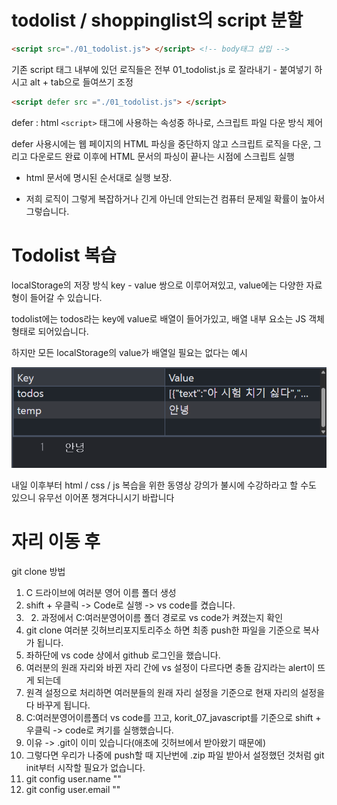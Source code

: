 # todolist / shoppinglist의 script 분할
```html
<script src="./01_todolist.js"> </script> <!-- body태그 삽입 -->
```
기존 script 태그 내부에 있던 로직들은 전부 01_todolist.js 로 잘라내기 - 붙여넣기
하시고 alt + tab으로 들여쓰기 조정

```html
<script defer src ="./01_todolist.js"> </script>
```

defer : html `<script>` 태그에 사용하는 속성중 하나로, 스크립트 파일 다운 방식 제어

defer 사용시에는 웹 페이지의 HTML 파싱을 중단하지 않고 스크립트 로직을 다운, 그리고
다운로드 완료 이후에 HTML 문서의 파싱이 끝나는 시점에 스크립트 실행

- html 문서에 명시된 순서대로 실행 보장.

- 저희 로직이 그렇게 복잡하거나 긴게 아닌데 안되는건 컴퓨터 문제일 확률이 높아서
그렇습니다.

# Todolist 복습
localStorage의 저장 방식
key - value 쌍으로 이루어져있고, value에는 다양한 자료형이 들어갈 수 있습니다.

todolist에는 todos라는 key에 value로 배열이 들어가있고, 배열 내부 요소는 JS 객체
형태로 되어있습니다.

하지만 모든 localStorage의 value가 배열일 필요는 없다는 예시

![localStorage value string 예시](./localStorage예시.png)


내일 이후부터 html / css / js 복습을 위한 동영상 강의가 불시에 수강하라고 할 수도 있으니 유무선 이어폰 챙겨다니시기 바랍니다

# 자리 이동 후
git clone 방법
1. C 드라이브에 여러분 영어 이름 폴더 생성
2. shift + 우클릭 -> Code로 실행 -> vs code를 켰습니다.
3. 2. 과정에서 C:여러분영어이름 폴더 경로로 vs code가 켜졌는지 확인
4. git clone 여러분 깃허브리포지토리주소 하면 최종 push한 파일을 기준으로 복사가 됩니다.
5. 좌하단에 vs code 상에서 github 로그인을 했습니다.
  1. 여러분의 원래 자리와 바뀐 자리 간에 vs 설정이 다르다면 충돌 감지라는 alert이 뜨게 되는데
  2. 원격 설정으로 처리하면 여러분들의 원래 자리 설정을 기준으로 현재 자리의 설정을 다 바꾸게 됩니다.
6. C:여러분영어이름폴더 vs code를 끄고, korit_07_javascript를 기준으로 shift + 우클릭 -> code로 켜기를 실행했습니다.
  1. 이유 -> .git이 이미 있습니다(애초에 깃허브에서 받아왔기 때문에)
  2. 그렇다면 우리가 나중에 push할 때 지난번에 .zip 파일 받아서 설정했던 
  것처럼 git init부터 시작할 필요가 없습니다.
  3. git config user.name ""
  4. git config user.email ""